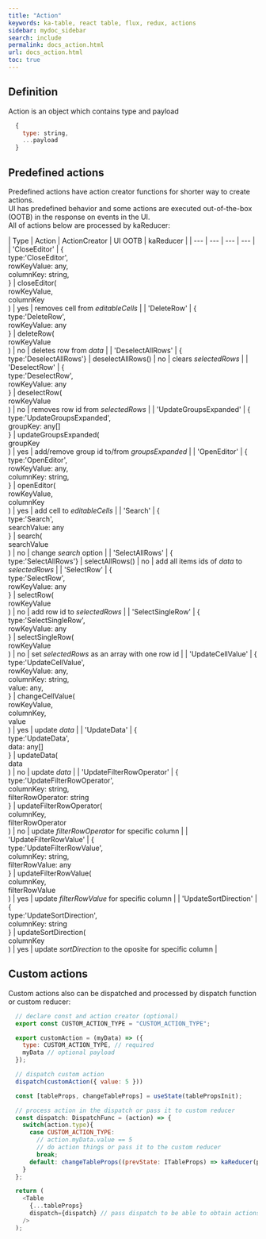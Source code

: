 ```yaml
---
title: "Action"
keywords: ka-table, react table, flux, redux, actions
sidebar: mydoc_sidebar
search: include
permalink: docs_action.html
url: docs_action.html
toc: true
---
```


## Definition

Action is an object which contains type and payload
```js
  {
    type: string,
    ...payload
  }
```

## Predefined actions

Predefined actions have action creator functions for shorter way to create actions. <br/>
UI has predefined behavior and some actions are executed out-of-the-box (OOTB) in the response on events in the UI. <br/>
All of actions below are processed by kaReducer:

| Type | Action | ActionCreator | <nobr>UI OOTB</nobr> | kaReducer |
| --- | --- | --- | --- |
| 'CloseEditor' | {<br/>type:'CloseEditor',<br/>rowKeyValue: any,<br/>columnKey: string,<br/>} | closeEditor(<br/> rowKeyValue,<br/> columnKey<br/>) | yes | removes cell from *editableCells* |
| 'DeleteRow' | {<br/>type:'DeleteRow',<br/>rowKeyValue: any<br/>} | deleteRow(<br/> rowKeyValue<br/>) | no | deletes row from *data* |
| 'DeselectAllRows' | {<br/>type:'DeselectAllRows'} | deselectAllRows() | no | clears *selectedRows* |
| 'DeselectRow' | {<br/>type:'DeselectRow',<br/>rowKeyValue: any<br/>} | deselectRow(<br/> rowKeyValue<br/>) | no | removes row id from *selectedRows* |
| 'UpdateGroupsExpanded' | {<br/>type:'UpdateGroupsExpanded',<br/>groupKey: any[]<br/>} | updateGroupsExpanded(<br/> groupKey<br/>) | yes | add/remove group id to/from *groupsExpanded* |
| 'OpenEditor' | {<br/>type:'OpenEditor',<br/>rowKeyValue: any,<br/>columnKey: string,<br/>} | openEditor(<br/> rowKeyValue,<br/> columnKey<br/>) | yes | add cell to *editableCells* |
| 'Search' | {<br/>type:'Search',<br/>searchValue: any<br/>} | search(<br/>searchValue<br/>) | no | change *search* option |
| 'SelectAllRows' | {<br/>type:'SelectAllRows'} | selectAllRows() | no | add all items ids of *data* to *selectedRows* |
| 'SelectRow' | {<br/>type:'SelectRow',<br/>rowKeyValue: any<br/>} | selectRow(<br/> rowKeyValue<br/>) | no | add row id to *selectedRows* |
| 'SelectSingleRow' | {<br/>type:'SelectSingleRow',<br/>rowKeyValue: any<br/>} | selectSingleRow(<br/> rowKeyValue<br/>) | no | set *selectedRows* as an array with one row id |
| 'UpdateCellValue' | {<br/>type:'UpdateCellValue',<br/>rowKeyValue: any,<br/>columnKey: string,<br/>value: any,<br/>} | changeCellValue(<br/> rowKeyValue,<br/> columnKey,<br/> value<br/>) | yes | update *data* |
| 'UpdateData' | {<br/>type:'UpdateData',<br/>data: any[]<br/>} | updateData(<br/> data<br/>) | no | update *data* |
| 'UpdateFilterRowOperator' | {<br/>type:'UpdateFilterRowOperator',<br/>columnKey: string,<br/>filterRowOperator: string<br/>} | updateFilterRowOperator(<br/> columnKey,<br/> filterRowOperator<br/>) | no | update *filterRowOperator* for specific column |
| 'UpdateFilterRowValue' | {<br/>type:'UpdateFilterRowValue',<br/>columnKey: string,<br/>filterRowValue: any<br/>} | updateFilterRowValue(<br/> columnKey,<br/> filterRowValue<br/>) | yes | update *filterRowValue* for specific column |
| 'UpdateSortDirection' | {<br/>type:'UpdateSortDirection',<br/>columnKey: string<br/>} | updateSortDirection(<br/> columnKey<br/>) | yes | update *sortDirection* to the oposite for specific column |

## Custom actions

Custom actions also can be dispatched and processed by dispatch function or custom reducer:
```js
  // declare const and action creator (optional)
  export const CUSTOM_ACTION_TYPE = "CUSTOM_ACTION_TYPE";

  export customAction = (myData) => ({
    type: CUSTOM_ACTION_TYPE, // required
    myData // optional payload
  });
```
```js
  // dispatch custom action
  dispatch(customAction({ value: 5 }))
```

```js
  const [tableProps, changeTableProps] = useState(tablePropsInit);

  // process action in the dispatch or pass it to custom reducer
  const dispatch: DispatchFunc = (action) => {
    switch(action.type){
      case CUSTOM_ACTION_TYPE:
        // action.myData.value == 5
        // do action things or pass it to the custom reducer
        break;
      default: changeTableProps((prevState: ITableProps) => kaReducer(prevState, action));
    }
  };

  return (
    <Table
      {...tableProps}
      dispatch={dispatch} // pass dispatch to be able to obtain actions from Table
    />
  );
```